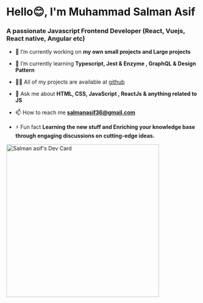 # Hello😊, I'm Muhammad Salman Asif

### [](https://github.com/EhsanShakil/EhsanShakil#a-passionate-react-native-developer)A passionate Javascript Frontend Developer (React, Vuejs, React native, Angular etc)

-   🔭  I’m currently working on  **my own small projects and Large projects**
    
-   🌱  I’m currently learning  **Typescript, Jest & Enzyme , GraphQL  & Design Pattern**
    
-   👨‍💻  All of my projects are available at [github](https://github.com/Salman-007-Pro)
    
-   💬  Ask me about  **HTML, CSS, JavaScript , ReactJs & anything related to JS**
    
-   📫  How to reach me  **[salmanasif36@gmail.com](mailto:salmanasif36@gmail.com)**
    
-   ⚡  Fun fact  **Learning the new stuff  and Enriching your knowledge base through engaging discussions on cutting-edge ideas.**

<a href="https://app.daily.dev/SalmanDon"><img src="https://api.daily.dev/devcards/a3aac254d5e645bbbfd72f46914029e7.png?r=yf6" width="400" alt="Salman asif's Dev Card"/></a>

<!--
**Salman-007-Pro/Salman-007-Pro** is a ✨ _special_ ✨ repository because its `README.md` (this file) appears on your GitHub profile.

Here are some ideas to get you started:

- 🔭 I’m currently working on ...
- 🌱 I’m currently learning ...
- 👯 I’m looking to collaborate on ...
- 🤔 I’m looking for help with ...
- 💬 Ask me about ...
- 📫 How to reach me: ...
- 😄 Pronouns: ...
- ⚡ Fun fact: ...
-->

